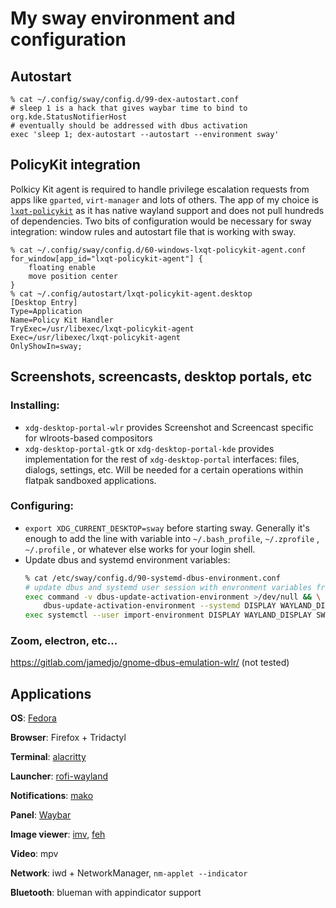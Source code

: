 # My sway environment and configuration

## Autostart
```
% cat ~/.config/sway/config.d/99-dex-autostart.conf
# sleep 1 is a hack that gives waybar time to bind to org.kde.StatusNotifierHost
# eventually should be addressed with dbus activation
exec 'sleep 1; dex-autostart --autostart --environment sway'
```

## PolicyKit integration
Polkicy Kit agent is required to handle privilege escalation requests from apps like `gparted`, `virt-manager` and lots of others.
The app of my choice is [`lxqt-policykit`](https://github.com/lxqt/lxqt-policykit) as it has native wayland support and does not pull hundreds of dependencies. Two bits of configuration would be necessary for sway integration: window rules and autostart file that is working with sway.
```
% cat ~/.config/sway/config.d/60-windows-lxqt-policykit-agent.conf
for_window[app_id="lxqt-policykit-agent"] {
	floating enable
    move position center
}
% cat ~/.config/autostart/lxqt-policykit-agent.desktop
[Desktop Entry]
Type=Application
Name=Policy Kit Handler
TryExec=/usr/libexec/lxqt-policykit-agent
Exec=/usr/libexec/lxqt-policykit-agent
OnlyShowIn=sway;
```

## Screenshots, screencasts, desktop portals, etc

### Installing:
* `xdg-desktop-portal-wlr` provides Screenshot and Screencast specific for wlroots-based compositors
* `xdg-desktop-portal-gtk` or `xdg-desktop-portal-kde` provides implementation for the rest of `xdg-desktop-portal`  interfaces: files, dialogs, settings, etc. Will be needed for a certain operations within flatpak sandboxed applications.

### Configuring:
* `export XDG_CURRENT_DESKTOP=sway`  before starting sway. Generally it's enough to add the line with variable into `~/.bash_profile`, `~/.zprofile` , `~/.profile` , or whatever else works for your login shell.
* Update dbus and systemd environment variables:
  ```sh
  % cat /etc/sway/config.d/90-systemd-dbus-environment.conf
  # update dbus and systemd user session with envronment variables from sway
  exec command -v dbus-update-activation-environment >/dev/null && \
      dbus-update-activation-environment --systemd DISPLAY WAYLAND_DISPLAY SWAYSOCK XDG_CURRENT_DESKTOP
  exec systemctl --user import-environment DISPLAY WAYLAND_DISPLAY SWAYSOCK XDG_CURRENT_DESKTOP
  ```
### Zoom, electron, etc...
<https://gitlab.com/jamedjo/gnome-dbus-emulation-wlr/> (not tested)

## Applications

**OS**: [Fedora](https://getfedora.org/)

**Browser**: Firefox + Tridactyl

**Terminal**: [alacritty](https://github.com/alacritty/alacritty)

**Launcher**: [rofi-wayland](https://github.com/lbonn/rofi)

**Notifications**: [mako](https://github.com/emersion/mako)

**Panel**: [Waybar](https://github.com/Alexays/Waybar)

**Image viewer**: [imv](https://github.com/eXeC64/imv), [feh](https://github.com/derf/feh)

**Video**: mpv

**Network**: iwd + NetworkManager, `nm-applet --indicator`

**Bluetooth**: blueman with appindicator support
